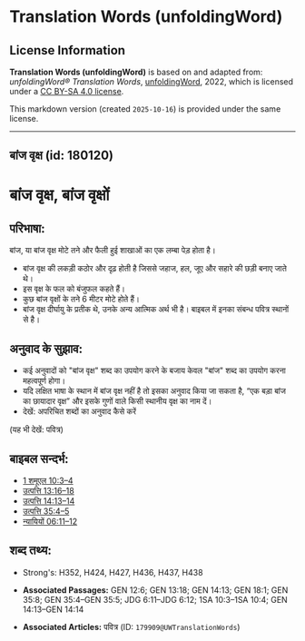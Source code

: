# Translation Words (unfoldingWord)

## License Information

**Translation Words (unfoldingWord)** is based on and adapted from: _unfoldingWord® Translation Words_, [unfoldingWord](https://unfoldingword.org/utw), 2022, which is licensed under a [CC BY-SA 4.0 license](https://creativecommons.org/licenses/by-sa/4.0/legalcode.en).

This markdown version (created `2025-10-16`) is provided under the same license.



--------------------------------

## बांज वृक्ष (id: 180120)

बांज वृक्ष, बांज वृक्षों
========================

परिभाषा:
--------

बांज, या बांज वृक्ष मोटे तने और फैली हुई शाखाओं का एक लम्बा पेड़ होता है।

* बांज वृक्ष की लकड़ी कठोर और दृढ़ होती है जिससे जहाज, हल, जूए और सहारे की छड़ी बनाए जाते थे।
* इस वृक्ष के फल को बंजुफल कहते हैं।
* कुछ बांज वृक्षों के तने 6 मीटर मोटे होते हैं।
* बांज वृक्ष दीर्घायु के प्रतीक थे, उनके अन्य आत्मिक अर्थ भी है। बाइबल में इनका संबन्ध पवित्र स्थानों से है।

अनुवाद के सुझाव:
----------------

* कई अनुवादों को "बांज वृक्ष" शब्द का उपयोग करने के बजाय केवल "बांज" शब्द का उपयोग करना महत्वपूर्ण होगा।
* यदि लक्षित भाषा के स्थान में बांज वृक्ष नहीं है तो इसका अनुवाद किया जा सकता है, “एक बड़ा बांज का छायादार वृक्ष” और इसके गुणों वाले किसी स्थानीय वृक्ष का नाम दें।
* देखें: अपरिचित शब्दों का अनुवाद कैसे करें

(यह भी देखें: पवित्र)

बाइबल सन्दर्भ:
--------------

* [1 शमूएल 10:3–4](https://ref.ly/1Sam0:0)
* [उत्पत्ति 13:16–18](https://ref.ly/Gen13:16-Gen13:18)
* [उत्पत्ति 14:13–14](https://ref.ly/Gen14:13-Gen14:14)
* [उत्पत्ति 35:4–5](https://ref.ly/Gen35:4-Gen35:5)
* [न्यायियों 06:11–12](https://ref.ly/Judg6:11-Judg6:12)

शब्द तथ्य:
----------

* Strong's: H352, H424, H427, H436, H437, H438

* **Associated Passages:** GEN 12:6; GEN 13:18; GEN 14:13; GEN 18:1; GEN 35:8; GEN 35:4–GEN 35:5; JDG 6:11–JDG 6:12; 1SA 10:3–1SA 10:4; GEN 14:13–GEN 14:14
* **Associated Articles:** पवित्र (ID: `179909@UWTranslationWords`)

